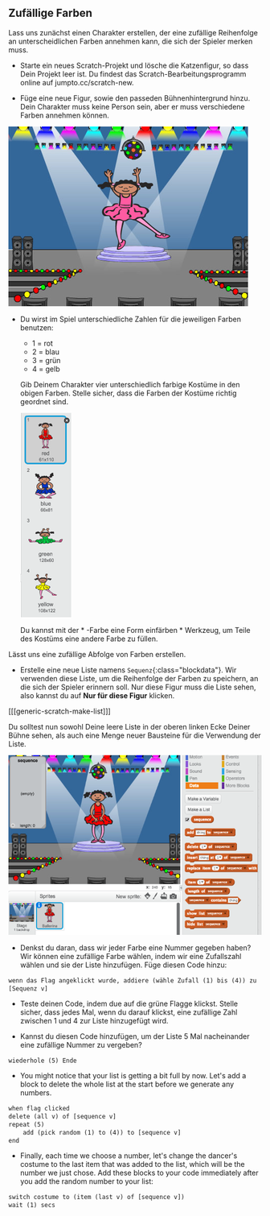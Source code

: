 ## Zufällige Farben

Lass uns zunächst einen Charakter erstellen, der eine zufällige Reihenfolge an unterscheidlichen Farben annehmen kann, die sich der Spieler merken muss.

+ Starte ein neues Scratch-Projekt und lösche die Katzenfigur, so dass Dein Projekt leer ist. Du findest das Scratch-Bearbeitungsprogramm online auf jumpto.cc/scratch-new.

+ Füge eine neue Figur, sowie den passeden Bühnenhintergrund hinzu. Dein Charakter muss keine Person sein, aber er muss verschiedene Farben annehmen können.

![screenshot](images/colour-sprite.png)

+ Du wirst im Spiel unterschiedliche Zahlen für die jeweiligen Farben benutzen:
    
    + 1 = rot
    + 2 = blau
    + 3 = grün
    + 4 = gelb
    
    Gib Deinem Charakter vier unterschiedlich farbige Kostüme in den obigen Farben. Stelle sicher, dass die Farben der Kostüme richtig geordnet sind.
    
    ![screenshot](images/colour-costume.png)
    
    Du kannst mit der * -Farbe eine Form einfärben * Werkzeug, um Teile des Kostüms eine andere Farbe zu füllen.

Lässt uns eine zufällige Abfolge von Farben erstellen.

+ Erstelle eine neue Liste namens `Sequenz`{:class="blockdata"}. Wir verwenden diese Liste, um die Reihenfolge der Farben zu speichern, an die sich der Spieler erinnern soll. Nur diese Figur muss die Liste sehen, also kannst du auf **Nur für diese Figur** klicken.

[[[generic-scratch-make-list]]]

Du solltest nun sowohl Deine leere Liste in der oberen linken Ecke Deiner Bühne sehen, als auch eine Menge neuer Bausteine für die Verwendung der Liste.

![screenshot](images/colour-list-blocks.png)

+ Denkst du daran, dass wir jeder Farbe eine Nummer gegeben haben? Wir können eine zufällige Farbe wählen, indem wir eine Zufallszahl wählen und sie der Liste hinzufügen. Füge diesen Code hinzu:

```blocks
wenn das Flag angeklickt wurde, addiere (wähle Zufall (1) bis (4)) zu [Sequenz v]
```

+ Teste deinen Code, indem due auf die grüne Flagge klickst. Stelle sicher, dass jedes Mal, wenn du darauf klickst, eine zufällige Zahl zwischen 1 und 4 zur Liste hinzugefügt wird.

+ Kannst du diesen Code hinzufügen, um der Liste 5 Mal nacheinander eine zufällige Nummer zu vergeben?

```blocks
wiederhole (5) Ende
```

+ You might notice that your list is getting a bit full by now. Let's add a block to delete the whole list at the start before we generate any numbers.

```blocks
when flag clicked
delete (all v) of [sequence v]
repeat (5)
    add (pick random (1) to (4)) to [sequence v]
end
```

+ Finally, each time we choose a number, let's change the dancer's costume to the last item that was added to the list, which will be the number we just chose. Add these blocks to your code immediately after you add the random number to your list:

```blocks
switch costume to (item (last v) of [sequence v])
wait (1) secs
```